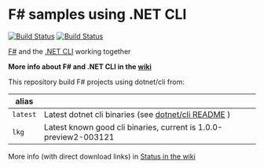 # F# samples using .NET CLI

[![Build Status](https://travis-ci.org/enricosada/fsharp-dotnet-cli-samples.svg?branch=rel%2F1.0.0-preview2)](https://travis-ci.org/enricosada/fsharp-dotnet-cli-samples)
[![Build Status](https://ci.appveyor.com/api/projects/status/fjyw71v46oyftr3d/branch/rel/1.0.0-preview2?svg=true)](https://ci.appveyor.com/project/enricosada/fsharp-dotnet-cli-samples/branch/rel/1.0.0-preview2)
 
[F#](http://fsharp.org/) and the [.NET CLI](http://dotnet.github.io/) working together

**More info about F# and .NET CLI in the [wiki](https://github.com/enricosada/fsharp-dotnet-cli-samples/wiki)**

This repository build F# projects using dotnet/cli from:

| alias       |     |
|-------------|-----|
| `latest`    | Latest dotnet cli binaries (see [dotnet/cli README](https://github.com/dotnet/cli/blob/rel/1.0.0/README.md) ) |
| `lkg`       | Latest known good cli binaries, current is 1.0.0-preview2-003121 |

More info (with direct download links) in [Status in the wiki](https://github.com/enricosada/fsharp-dotnet-cli-samples/wiki/Status)
